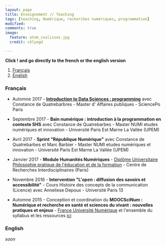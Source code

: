 ```yaml
---
layout: page
title: Enseignement // Teaching
tags: [teaching, Numérique, recherches numériques, programmation]
modified:
comments: true
image:
  feature: atom_coulisses.jpg
  credit: célyagd

---
```

**Click ! and go directly to the french or the english version**

1. [Français](#français)
2. [English](#english)

### Français <a name="français"></a>

- Automne 2017 - **[Introduction to Data Sciences : programming](http://formation.sciences-po.fr/enseignement/2017/OAFP/4920)** avec Constance de Quatrebarbres - Master d' Affaires publiques - SciencePo Paris

- Septembre 2017 - **Bain numérique : introduction à la programmation en contexte SHS** avec Constance de Quatrebarbes - Master NUMI etudes numériques et innovation  - Université Paris Est Marne La Vallée (UPEM)

- Avril 2017 - **Sprint "République Numérique"** avec Constance de Quatrebarbes et Marc Barbier - Master NUMI etudes numériques et innovation  - Université Paris Est Marne La Vallée (UPEM)

- Janvier 2017 - **Module Humanités Numériques**  - [Diplôme Universitaire Philosophie pratique de l'éducation et de la formation](https://cri-paris.org/du/philosophie-de-leducation/#1473949889659-978c663a-a9bb) - Centre de Recherches Interdisciplinaires (Paris)

- Novembre 2016 - **Intervention "L'*open* : diffusion des savoirs et accessibilité"** - Cours Histoire des concepts de la communication (Licence) avec Anneliese Depoux - Université Paris 13

- Automne 2015 - Conception et coordination du **MOOCSciNum : Numérique et recherche en santé et sciences du vivant : nouvelles pratiques et enjeux** - [France Université Numérique](https://www.fun-mooc.fr/courses/VirchowVillerme/06005/session01/about) et l'ensemble du syllabus et les ressources [ici](http://celyagd.github.io/moocscinum/) 


### English <a name="english"></a>

*soon*
